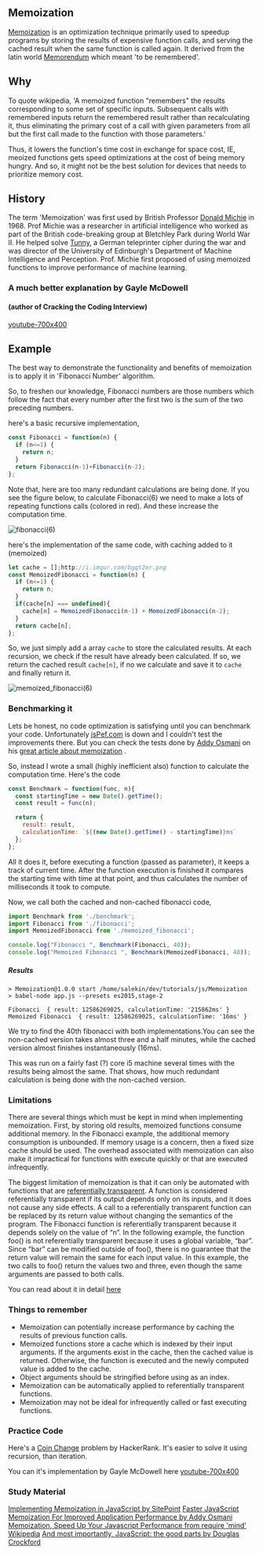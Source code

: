 ## Memoization
[Memoization](https://en.wikipedia.org/wiki/Memoization) is an optimization technique primarily used to speedup programs by storing the results of expensive function calls, and serving the cached result when the same function is called again. It derived from the latin world [Memorendum](https://en.wikipedia.org/wiki/Memorandum) which meant 'to be remembered'.

## Why
To quote wikipedia, 'A memoized function "remembers" the results corresponding to some set of specific inputs. Subsequent calls with remembered inputs return the remembered result rather than recalculating it, thus eliminating the primary cost of a call with given parameters from all but the first call made to the function with those parameters.'

Thus, it lowers the function's time cost in exchange for space cost, IE, meoized functions gets speed optimizations at the cost of being memory hungry. And so, it might not be the best solution for devices that needs to prioritize memory cost.


## History
The term 'Memoization' was first used by British Professor [Donald Michie](https://en.wikipedia.org/wiki/Donald_Michie) in 1968. Prof Michie was a researcher in artificial intelligence who worked as part of the British code-breaking group at Bletchley Park during World War II. He helped solve [Tunny](https://en.wikipedia.org/wiki/Lorenz_cipher), a German teleprinter cipher during the war and was director of the University of Edinburgh's Department of Machine Intelligence and Perception.
Prof. Michie first proposed of using memoized functions to improve performance of machine learning.


### A much better explanation by Gayle McDowell

#### (author of Cracking the Coding Interview)

[youtube-700x400](https://youtu.be/P8Xa2BitN3I)



## Example
The best way to demonstrate the functionality and benefits of memoization is to apply it in 'Fibonacci Number' algorithm.

So, to freshen our knowledge, Fibonacci numbers are those numbers which follow the fact that every number after the first two is the sum of the two preceding numbers.

here's a basic recursive implementation,

```JavaScript
const Fibonacci = function(n) {
  if (n<=1) {
    return n;
  }
  return Fibonacci(n-1)+Fibonacci(n-2);
};
```

Note that, here are too many redundant calculations are being done. If you see the figure below, to calculate Fibonacci(6) we need to make a lots of repeating functions calls (colored in red). And these increase the computation time.

![fibonacci(6)](http://i.imgur.com/bgqt2er.png)


here's the implementation of the same code, with caching added to it (memoized)

```JavaScript
let cache = [];http://i.imgur.com/bgqt2er.png
const MemoizedFibonacci = function(n) {
  if (n<=1) {
    return n;
  }
  if(cache[n] === undefined){
    cache[n] = MemoizedFibonacci(n-1) + MemoizedFibonacci(n-2);
  }
  return cache[n];
};
```

So, we just simply add a array `cache` to store the calculated results. At each recursion, we check if the result have already been calculated. If so, we return the cached result `cache[n]`, if no we calculate and save it to `cache` and finally return it.

![memoized_fibonacci(6)](http://i.imgur.com/5npqumM.png)


### Benchmarking it

Lets be honest, no code optimization is satisfying until you can benchmark your code. Unfortunately [jsPef.com](https://jsperf.com/) is down and I couldn't test the improvements there. But you can check the tests done by [Addy Osmani](https://addyosmani.com/) on his [great article about memoization](https://addyosmani.com/blog/faster-javascript-memoization/) .

So, instead I wrote a small (highly inefficient also) function to calculate the computation time. Here's the code

```JavaScript
const Benchmark = function(func, n){
  const startingTime = new Date().getTime();
  const result = func(n);

  return {
    result: result,
    calculationTime: `${(new Date().getTime() - startingTime)}ms`
  };
};
```
All it does it, before executing a function (passed as parameter), it keeps a track of current time. After the function execution is finished it compares the starting time with time at that point, and thus calculates the number of milliseconds it took to compute.

Now, we call both the cached and non-cached fibonacci code,

```JavaScript
import Benchmark from './benchmark';
import Fibonacci from './fibonacci';
import MemoizedFibonacci from './memoized_fibonacci';

console.log("Fibonacci ", Benchmark(Fibonacci, 40));
console.log("Memoized Fibonacci ", Benchmark(MemoizedFibonacci, 40));
```

##### Results
```
> Memoization@1.0.0 start /home/salekin/dev/tutorials/js/Memoization
> babel-node app.js --presets es2015,stage-2

Fibonacci  { result: 12586269025, calculationTime: '215862ms' }
Memoized Fibonacci  { result: 12586269025, calculationTime: '16ms' }
```

We try to find the 40th fibonacci with both implementations.You can see the non-cached version takes almost three and a half minutes, while the cached version almost finishes instantaneously (16ms).

This was run on a fairly fast (?) core i5  machine several times with the results being almost the same. That shows, how much redundant calculation is being done with the non-cached version.

### Limitations
There are several things which must be kept in mind when implementing memoization. First, by storing old results, memoized functions consume additional memory. In the Fibonacci example, the additional memory consumption is unbounded. If memory usage is a concern, then a fixed size cache should be used. The overhead associated with memoization can also make it impractical for functions with execute quickly or that are executed infrequently.

The biggest limitation of memoization is that it can only be automated with functions that are [referentially transparent](https://en.wikipedia.org/wiki/Referential_transparency_(computer_science)). A function is considered referentially transparent if its output depends only on its inputs, and it does not cause any side effects.  A call to a referentially transparent function can be replaced by its return value without changing the semantics of the program.  The Fibonacci function is referentially transparent because it depends solely on the value of “n”. In the following example, the function foo() is not referentially transparent because it uses a global variable, “bar”. Since “bar” can be modified outside of foo(), there is no guarantee that the return value will remain the same for each input value. In this example, the two calls to foo() return the values two and three, even though the same arguments are passed to both calls.

You can read about it in detail [here](https://www.sitepoint.com/implementing-memoization-in-javascript/)

### Things to remember

- Memoization can potentially increase performance by caching the results of previous function calls.
- Memoized functions store a cache which is indexed by their input arguments.  If the arguments exist in the cache, then the cached value is returned.  Otherwise, the function is executed and the newly computed value is added to the cache.
- Object arguments should be stringified before using as an index.
- Memoization can be automatically applied to referentially transparent functions.
- Memoization may not be ideal for infrequently called or fast executing functions.

### Practice Code

Here's a [Coin Change](https://www.hackerrank.com/challenges/coin-change) problem by HackerRank. It's easier to solve it using recursion, than iteration.

You can it's implementation by Gayle McDowell here
[youtube-700x400](https://youtu.be/sn0DWI-JdNA)



### Study Material

[Implementing Memoization in JavaScript by SitePoint](https://www.sitepoint.com/implementing-memoization-in-javascript/)
[Faster JavaScript Memoization For Improved Application Performance by Addy Osmani](https://addyosmani.com/blog/faster-javascript-memoization/)
[Memoization, Speed Up Your Javascript Performance from require 'mind'](http://requiremind.com/memoization-speed-up-your-javascript-performance/)
[Wikipedia](https://en.wikipedia.org/wiki/Memoization)
[And most importantly, JavaScript: the good parts by Douglas Crockford ](https://www.safaribooksonline.com/library/view/javascript-the-good/9780596517748/ch04s15.html)
